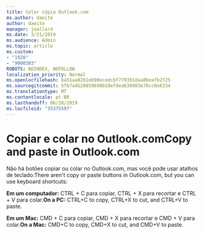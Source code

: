 ```yaml
---
title: Colar cópia Outlook.com
ms.author: daeite
author: daeite
manager: joallard
ms.date: 3/21/2019
ms.audience: Admin
ms.topic: article
ms.custom:
- "1920"
- "9000303"
ROBOTS: NOINDEX, NOFOLLOW
localization_priority: Normal
ms.openlocfilehash: ba51aa82b1eb98ecedcbf779301daa8beafb2f25
ms.sourcegitcommit: 5fb7a4b28859690020efdea630d03e70cc0e6334
ms.translationtype: MT
ms.contentlocale: pt-BR
ms.lasthandoff: 06/28/2019
ms.locfileid: "35375597"
---
```

# <a name="copy-and-paste-in-outlookcom"></a><span data-ttu-id="271df-102">Copiar e colar no Outlook.com</span><span class="sxs-lookup"><span data-stu-id="271df-102">Copy and paste in Outlook.com</span></span>

<span data-ttu-id="271df-103">Não há botões copiar ou colar no Outlook.com, mas você pode usar atalhos de teclado:</span><span class="sxs-lookup"><span data-stu-id="271df-103">There aren't copy or paste buttons in Outlook.com, but you can use keyboard shortcuts:</span></span>

<span data-ttu-id="271df-104">**Em um computador:** CTRL + C para copiar, CTRL + X para recortar e CTRL + V para colar.</span><span class="sxs-lookup"><span data-stu-id="271df-104">**On a PC:** CTRL+C to copy, CTRL+X to cut, and CTRL+V to paste.</span></span>

<span data-ttu-id="271df-105">**Em um Mac:** CMD + C para copiar, CMD + X para recortar e CMD + V para colar.</span><span class="sxs-lookup"><span data-stu-id="271df-105">**On a Mac:** CMD+C to copy, CMD+X to cut, and CMD+V to paste.</span></span>
